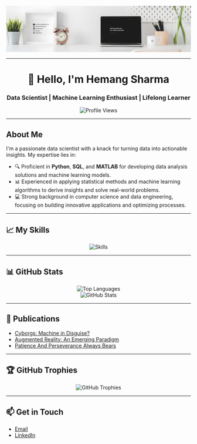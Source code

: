 <!-- hemangsharma/hemangsharma is a ✨ special ✨ repository because its `README.md` (this file) appears on your GitHub profile. -->
<p align="center">
  <img src="https://github.com/hemangsharma/hemangsharma/blob/main/linkedinbackgorund2.001.jpeg" alt="Background Image">
</p>

---

<h1 align="center">👋 Hello, I'm Hemang Sharma</h1>
<h3 align="center">Data Scientist | Machine Learning Enthusiast | Lifelong Learner</h3>

<p align="center">
  <img height="25" src="https://komarev.com/ghpvc/?username=hemangsharma&color=red" alt="Profile Views" />
</p>

---

<h2>About Me</h2>
<p>
  I'm a passionate data scientist with a knack for turning data into actionable insights. My expertise lies in:
</p>
<ul>
  <li>🔍 Proficient in <strong>Python</strong>, <strong>SQL</strong>, and <strong>MATLAB</strong> for developing data analysis solutions and machine learning models.</li>
  <li>📊 Experienced in applying statistical methods and machine learning algorithms to derive insights and solve real-world problems.</li>
  <li>💻 Strong background in computer science and data engineering, focusing on building innovative applications and optimizing processes.</li>
</ul>

---

<h2>📈 My Skills</h2>
<p align="center">
  <img src="https://skillicons.dev/icons?i=python,cpp,javascript,matlab,html,css,react,mysql,postgresql,aws,azure,docker,kubernetes,github,latex,npm,tensorflow" alt="Skills" />
</p>

---

<h2>📊 GitHub Stats</h2>
<p align="center">
  <img src="https://github-readme-stats.vercel.app/api/top-langs/?username=hemangsharma&langs_count=15&theme=highcontrast&hide_border=false&include_all_commits=true&count_private=true&layout=compact" alt="Top Languages"><br>
  <img src="https://github-readme-stats.vercel.app/api?username=hemangsharma&show_icons=true&theme=dark" alt="GitHub Stats">
</p>

---

<h2>📝 Publications</h2>
<ul>
  <li><a href="https://www.irjet.net/archives/V7/i5/IRJET-V7I533.pdf">Cyborgs: Machine in Disguise?</a></li>
  <li><a href="https://www.irjet.net/archives/V9/i9/IRJET-V9I923.pdf">Augmented Reality: An Emerging Paradigm</a></li>
  <li><a href="https://www.linkedin.com/pulse/patience-perseverance-always-bears-hemang-sharma/">Patience And Perseverance Always Bears</a></li>
</ul>

---

<h2>🏆 GitHub Trophies</h2>
<p align="center">
  <img src="https://github-profile-trophy.vercel.app/?username=hemangsharma&theme=matrix&no-frame=true&no-bg=true&margin-w=4" alt="GitHub Trophies">
</p>

---

<h2>📫 Get in Touch</h2>
<ul>
  <li><a href="mailto:sharma.hemang@outlook.com" target="_blank">Email</a></li>
  <li><a href="https://linkedin.com/in/sharmahemang/" target="_blank">LinkedIn</a></li>
</ul>
